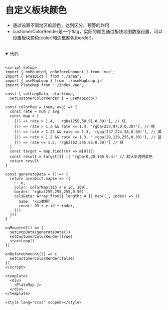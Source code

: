 <script setup>
import UsageColorRender from '../src/plateMap/usageColorRender.vue'
</script>


# 自定义板块颜色
- 通过设置不同地区的颜色，达到区分、预警的作用
- customerColorRender是一个flag，实际的颜色通过板块地图数据设置，可以设置板块颜色(color)和边框颜色(border)。
<br/>

<UsageColorRender />

<details open>
<summary>代码</summary>

```vue

<script setup>
import { onMounted, onBeforeUnmount } from 'vue';
import { areaDict } from "./area";
import { useMapLoop } from './useMapLoop.js'
import PlateMap from "./index.vue";

const { setLoopData, startLoop,
  setCustomerColorRender } = useMapLoop()

const colorMap = (num, avg) => {
  const rate = num / avg
  const map = [
    [() => rate > 1.4, ' rgba(255,58,91,0.30)'], // 红
    [() => rate > 1.3 && rate <= 1.4, 'rgba(255,97,0,0.30)'], // 橙
    [() => rate > 1.25 && rate <= 1.3, 'rgba(237,224,58,0.30)'], // 黄
    [() => rate > 1.2 && rate <= 1.3, ' rgba(29,129,255,0.30)'], // 蓝
    [() => rate <= 1.2, 'rgba(62,255,86,0.30)'] // 绿
  ]
  const target = map.find((m) => m[0]())
  const result = target[1] || 'rgba(0,30,106,0.4)' // 默认半透明蓝色
  return result
}

const generateData = () => {
  return areaDict.map(e => ({
    ...e,
    color: colorMap(115 + e.id, 100),
    border: 'rgba(255,255,255,0.50)',
    colsData: Array.from({ length: 4 }).map((_, index) => ({
      name: 'xxx数据',
      count: 99 + e.id + index,
    }))
  }))
}

onMounted(() => {
  setLoopData(generateData())
  setCustomerColorRender(true)
  startLoop()
})

onBeforeUnmount(() => {
  setCustomerColorRender(false)
})
</script>

<template>
  <div>
    <PlateMap />
  </div>
</template>

<style lang="scss" scoped></style>

```

</details>